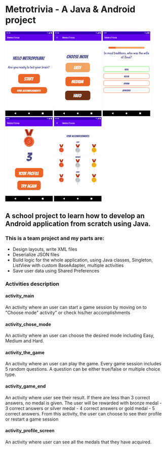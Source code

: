 # Metrotrivia - A Java & Android project
<p float="center">
  <img src="screenshots/main-activity.png" width="150">
  <img src="screenshots/chose-mode-activity.png" width="150">
  <img src="screenshots/the-game-activity.png" width="150">
  <img src="screenshots/game-end-activity.png" width="150">
  <img src="screenshots/profile-screen.png" width="150">
</p>

## A school project to learn how to develop an Android application from scratch using Java. 

### This is a team project and my parts are:
* Design layouts, write XML files
* Deserialize JSON files
* Build logic for the whole application, using Java classes, Singleton, ListView with custom BaseAdapter, multiple activities
* Save user data using Shared Preferences

### Activities description
#### activity_main
An activity where an user can start a game session by moving on to "Choose mode" activity" or check his/her accomplishments

#### activity_chose_mode
An activity where an user can choose the desired mode including Easy, Medium and Hard.

#### activity_the_game
An activity where an user can play the game. Every game session includes 5 random questions. A question can be either true/false or multiple choice type.

#### activity_game_end
An activity where user see their result. If there are less than 3 correct answers, no medal is given. The user will be rewarded with bronze medal - 3 correct answers or silver medal - 4 correct answers or gold medal  - 5 correct answers. From this activity, the user can choose to see their profile or restart a game session

#### activity_profile_screen
An activity where user can see all the medals that they have acquired.
